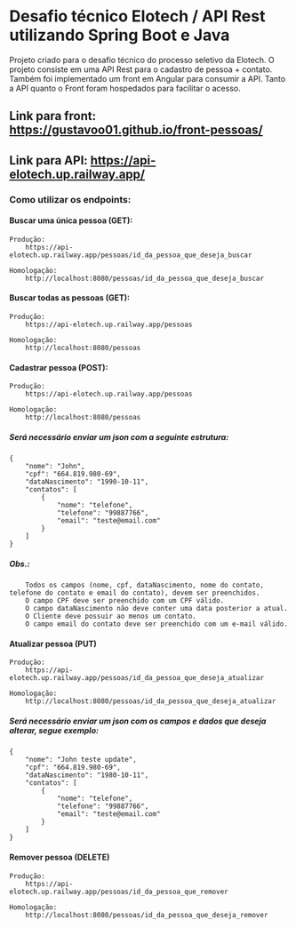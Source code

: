 # Desafio técnico Elotech / API Rest utilizando Spring Boot e Java 

Projeto criado para o desafio técnico do processo seletivo da Elotech.
O projeto consiste em uma API Rest para o cadastro de pessoa + contato.
Também foi implementado um front em Angular para consumir a API.
Tanto a API quanto o Front foram hospedados para facilitar o acesso.

## Link para front: https://gustavoo01.github.io/front-pessoas/
## Link para API: https://api-elotech.up.railway.app/

### Como utilizar os endpoints:

#### Buscar uma única pessoa (GET):
	Produção:
		https://api-elotech.up.railway.app/pessoas/id_da_pessoa_que_deseja_buscar

	Homologação:
		http://localhost:8080/pessoas/id_da_pessoa_que_deseja_buscar
	

#### Buscar todas as pessoas (GET):
	Produção:
		https://api-elotech.up.railway.app/pessoas

	Homologação:
		http://localhost:8080/pessoas

#### Cadastrar pessoa (POST):
	Produção:
		https://api-elotech.up.railway.app/pessoas

	Homologação:
		http://localhost:8080/pessoas

##### Será necessário enviar um json com a seguinte estrutura:

```
{
    "nome": "John",
    "cpf": "664.819.980-69",
    "dataNascimento": "1990-10-11",
    "contatos": [
        {
            "nome": "telefone",
            "telefone": "99887766",
            "email": "teste@email.com"
        }
    ]
}
```
#####	Obs.: 
		Todos os campos (nome, cpf, dataNascimento, nome do contato, telefone do contato e email do contato), devem ser preenchidos.
		O campo CPF deve ser preenchido com um CPF válido.
		O campo dataNascimento não deve conter uma data posterior a atual.
		O Cliente deve possuir ao menos um contato.
		O campo email do contato deve ser preenchido com um e-mail válido.

#### Atualizar pessoa (PUT)
	Produção:
		https://api-elotech.up.railway.app/pessoas/id_da_pessoa_que_deseja_atualizar

	Homologação:
		http://localhost:8080/pessoas/id_da_pessoa_que_deseja_atualizar

##### Será necessário enviar um json com os campos e dados que deseja alterar, segue exemplo:

```
{
    "nome": "John teste update",
    "cpf": "664.819.980-69",
    "dataNascimento": "1980-10-11",
    "contatos": [
        {
            "nome": "telefone",
            "telefone": "99887766",
            "email": "teste@email.com"
        }
    ]
}
```
#### Remover pessoa (DELETE)
	Produção:
		https://api-elotech.up.railway.app/pessoas/id_da_pessoa_que_remover

	Homologação:
		http://localhost:8080/pessoas/id_da_pessoa_que_deseja_remover